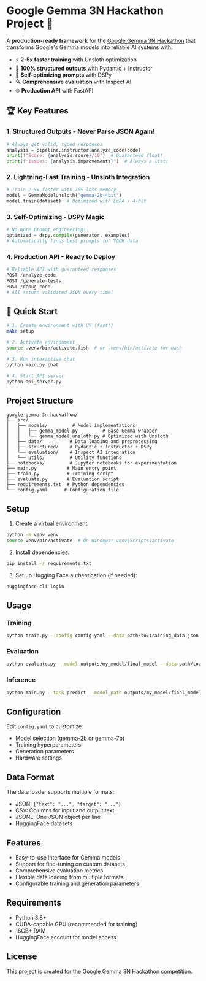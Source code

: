 # Google Gemma 3N Hackathon Project 🚀

A **production-ready framework** for the [Google Gemma 3N Hackathon](https://www.kaggle.com/competitions/google-gemma-3n-hackathon/) that transforms Google's Gemma models into reliable AI systems with:

- ⚡ **2-5x faster training** with Unsloth optimization
- 🎯 **100% structured outputs** with Pydantic + Instructor
- 🧠 **Self-optimizing prompts** with DSPy
- 🔍 **Comprehensive evaluation** with Inspect AI
- 🌐 **Production API** with FastAPI

## 🏆 Key Features

### 1. **Structured Outputs** - Never Parse JSON Again!
```python
# Always get valid, typed responses
analysis = pipeline.instructor.analyze_code(code)
print(f"Score: {analysis.score}/10")  # Guaranteed float!
print(f"Issues: {analysis.improvements}")  # Always a list!
```

### 2. **Lightning-Fast Training** - Unsloth Integration
```python
# Train 2-5x faster with 70% less memory
model = GemmaModelUnsloth("gemma-2b-4bit")
model.train(dataset)  # Optimized with LoRA + 4-bit
```

### 3. **Self-Optimizing** - DSPy Magic
```python
# No more prompt engineering!
optimized = dspy.compile(generator, examples)
# Automatically finds best prompts for YOUR data
```

### 4. **Production API** - Ready to Deploy
```python
# Reliable API with guaranteed responses
POST /analyze-code
POST /generate-tests
POST /debug-code
# All return validated JSON every time!
```

## 🚀 Quick Start

```bash
# 1. Create environment with UV (fast!)
make setup

# 2. Activate environment
source .venv/bin/activate.fish  # or .venv/bin/activate for bash

# 3. Run interactive chat
python main.py chat

# 4. Start API server
python api_server.py
```

## Project Structure

```
google-gemma-3n-hackathon/
├── src/
│   ├── models/         # Model implementations
│   │   ├── gemma_model.py         # Base Gemma wrapper
│   │   └── gemma_model_unsloth.py # Optimized with Unsloth
│   ├── data/          # Data loading and preprocessing
│   ├── structured/    # Pydantic + Instructor + DSPy
│   └── evaluation/    # Inspect AI integration
│   └── utils/         # Utility functions
├── notebooks/         # Jupyter notebooks for experimentation
├── main.py           # Main entry point
├── train.py          # Training script
├── evaluate.py       # Evaluation script
├── requirements.txt  # Python dependencies
└── config.yaml      # Configuration file
```

## Setup

1. Create a virtual environment:
```bash
python -m venv venv
source venv/bin/activate  # On Windows: venv\Scripts\activate
```

2. Install dependencies:
```bash
pip install -r requirements.txt
```

3. Set up Hugging Face authentication (if needed):
```bash
huggingface-cli login
```

## Usage

### Training

```bash
python train.py --config config.yaml --data path/to/training_data.json --output outputs/my_model
```

### Evaluation

```bash
python evaluate.py --model outputs/my_model/final_model --data path/to/test_data.json --output outputs/evaluation
```

### Inference

```bash
python main.py --task predict --model_path outputs/my_model/final_model --data_path path/to/input.txt
```

## Configuration

Edit `config.yaml` to customize:
- Model selection (gemma-2b or gemma-7b)
- Training hyperparameters
- Generation parameters
- Hardware settings

## Data Format

The data loader supports multiple formats:
- JSON: `{"text": "...", "target": "..."}`
- CSV: Columns for input and output text
- JSONL: One JSON object per line
- HuggingFace datasets

## Features

- Easy-to-use interface for Gemma models
- Support for fine-tuning on custom datasets
- Comprehensive evaluation metrics
- Flexible data loading from multiple formats
- Configurable training and generation parameters

## Requirements

- Python 3.8+
- CUDA-capable GPU (recommended for training)
- 16GB+ RAM
- HuggingFace account for model access

## License

This project is created for the Google Gemma 3N Hackathon competition.